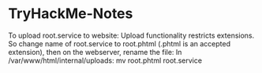 # TryHackMe-Notes

To upload root.service to website:
Upload functionality restricts extensions. So change name of root.service to root.phtml (.phtml is an accepted extension), then on the webserver, rename the file:
In /var/www/html/internal/uploads: mv root.phtml root.service

